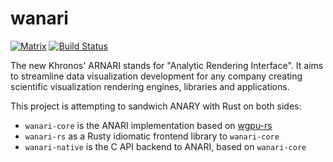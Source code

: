 # wanari
[![Matrix](https://img.shields.io/badge/User_Matrix-%23wgpu--users%3Amatrix.org-blueviolet.svg)](https://matrix.to/#/#wgpu-users:matrix.org)
[![Build Status](https://github.com/gfx-rs/wanari/workflows/pipeline/badge.svg)](https://github.com/gfx-rs/wanari/actions)

The new Khronos' ARNARI stands for "Analytic Rendering Interface". It aims to streamline data visualization development for any company creating scientific visualization rendering engines, libraries and applications. 

This project is attempting to sandwich ANARY with Rust on both sides:
  - `wanari-core` is the ANARI implementation based on [wgpu-rs](https://github.com/gfx-rs/wgpu-rs)
  - `wanari-rs` as a Rusty idiomatic frontend library to `wanari-core`
  - `wanari-native` is the C API backend to ANARI, based on `wanari-core`
